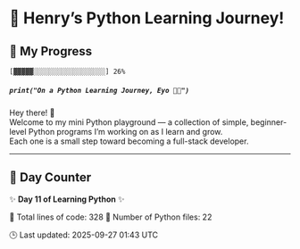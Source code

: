 # 🐍 Henry’s Python Learning Journey!

## 📅 My Progress

```diff
[▓▓▓▓▓░░░░░░░░░░░░░░░░░░] 26%
```

##### `print("On a Python Learning Journey, Eyo ✌🏾")`

Hey there! 👋  
Welcome to my mini Python playground — a collection of simple, beginner-level Python programs I’m working on as I learn and grow.  
Each one is a small step toward becoming a full-stack developer.

---

## 📆 Day Counter

✨ **Day 11 of Learning Python** ✨

<!-- STATS:START -->
📄 Total lines of code: 328
🐍 Number of Python files: 22
<!-- STATS:END -->

<!-- UPDATED:START -->
🕒 Last updated: 2025-09-27 01:43 UTC
<!-- UPDATED:END -->
